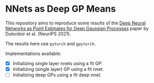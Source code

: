 # NNets as Deep GP Means

This repository aims to reproduce some results of the [Deep Neural Networks as Point Estimates for Deep Gaussian Processes](https://openreview.net/forum?id=svlanLvYsTd) paper by Dutordoir et al. (NeurIPS 2021).

The results here use `pytorch` and `gpytorch`.

Implementations available:
  - [x] Initializing single layer nnets using a fit GP.
  - [x] Initializing (single layer) GP using a fit nnet.
  - [ ] Initializing deep GPs using a fit deep nnet.
